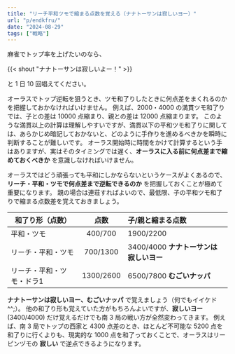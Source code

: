 ```yaml
---
title: "リーチ平和ツモで縮まる点数を覚える（ナナトーサンは寂しいヨー）"
url: "p/endkfru/"
date: "2024-08-29"
tags: ["戦略"]
---
```


麻雀でトップ率を上げたいのなら、

{{< shout "ナナトーサンは寂しいよー！" >}}

と 1 日 10 回唱えてください。

オーラスでトップ逆転を狙うとき、ツモ和了りしたときに何点差をまくれるのかを把握しておかなければいけません。
例えば、2000・4000 の満貫ツモ和了りでは、子との差は 10000 点縮まり、親との差は 12000 点縮まります。
このような満貫以上の計算は理解しやすいですが、満貫以下の平和ツモ和了りに関しては、あらかじめ暗記しておかないと、どのように手作りを進めるべきかを瞬時に判断することが難しいです。
オーラス開始時に時間をかけて計算するという手はありますが、実はそのタイミングでは遅く、__オーラスに入る前に何点差まで縮めておくべきか__ を意識しなければいけません。

オーラスではどう頑張っても平和にしかならないというケースがよくあるので、__リーチ・平和・ツモで何点差まで逆転できるのか__ を把握しておくことが極めて重要になります。
親の場合は連荘すればよいので、最低限、子の平和ツモ和了りで縮まる点数差を覚えておきましょう。

| 和了り形（点数） | 点数 | 子/親と縮まる点数 |
| ---- | :--: | :--- |
| 平和・ツモ | 400/700 | 1900/2200 |
| リーチ・平和・ツモ | 700/1300 | 3400/4000 __ナナトーサンは寂しいヨー__ |
| リーチ・平和・ツモ・ドラ1 | 1300/2600 | 6500/7800 __むごいナッパ__ |

__ナナトーサンは寂しいヨー、むごいナッパ__ で覚えましょう（何でもイイケド^^;）。
他の和了り形も覚えていた方がもちろんよいですが、__寂しいヨー__ (3400/4000) だけ覚えるだけでも南 3 局の戦い方が全然変わってきます。
例えば、南 3 局でトップの西家と 4300 点差のとき、ほとんど不可能な 5200 点を和了りに行くよりも、現実的な 1000 点を和了っておくことで、オーラスはリーピンヅモの __寂しい__ で逆点できるようになります。

